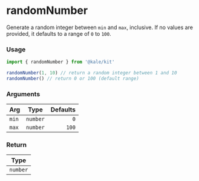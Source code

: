 # randomNumber

Generate a random integer between `min` and `max`, inclusive. If no values are provided, it defaults to a range of `0` to `100`.

### Usage

```ts
import { randomNumber } from '@kale/kit'

randomNumber(1, 10) // return a random integer between 1 and 10
randomNumber() // return 0 or 100 (default range)
```

### Arguments

| Arg   |   Type   | Defaults |
| ----- | :------: | -------: |
| `min` | `number` |      `0` |
| `max` | `number` |    `100` |

### Return

|   Type   |
| :------: |
| `number` |

